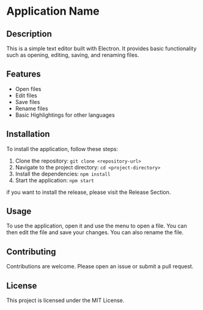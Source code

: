 # Application Name

## Description

This is a simple text editor built with Electron. It provides basic functionality such as opening, editing, saving, and renaming files.

## Features

- Open files
- Edit files
- Save files
- Rename files
- Basic Highlightings for other languages

## Installation

To install the application, follow these steps:

1. Clone the repository: `git clone <repository-url>`
2. Navigate to the project directory: `cd <project-directory>`
3. Install the dependencies: `npm install`
4. Start the application: `npm start`

if you want to install the release, please visit the Release Section.

## Usage

To use the application, open it and use the menu to open a file. You can then edit the file and save your changes. You can also rename the file.

## Contributing

Contributions are welcome. Please open an issue or submit a pull request.

## License

This project is licensed under the MIT License.